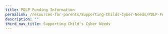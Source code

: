 ```yaml
---
title: PDLP Funding Information
permalink: /resources-for-parents/Supporting-Childs-Cyber-Needs/PDLP-Funding-Information/permalink
description: ""
third_nav_title: Supporting Child's Cyber Needs
---
```

